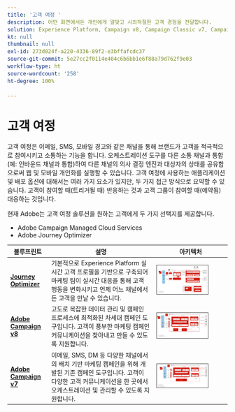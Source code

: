 ```yaml
---
title: '고객 여정 '
description: 어떤 화면에서든 개인에게 알맞고 시의적절한 고객 경험을 전달합니다.
solution: Experience Platform, Campaign v8, Campaign Classic v7, Campaign Standard, Journey Optimizer
kt: null
thumbnail: null
exl-id: 273d024f-a220-4336-89f2-e3bffafcdc37
source-git-commit: 5e27cc2f0114e404c6b6bb1e6f88a79d762f9e03
workflow-type: ht
source-wordcount: '258'
ht-degree: 100%

---
```


# 고객 여정

고객 여정은 이메일, SMS, 모바일 경고와 같은 채널을 통해 브랜드가 고객을 적극적으로 참여시키고 소통하는 기능을 합니다. 오케스트레이션 도구를 다른 소통 채널과 통합(예: 인바운드 채널과 통합)하여 다른 채널의 의사 결정 엔진과 대상자의 상태를 공유함으로써 웹 및 모바일 개인화를 실행할 수 있습니다. 고객 여정에 사용하는 애플리케이션 및 배포 옵션에 대해서는 여러 가지 요소가 있지만, 두 가지 접근 방식으로 요약할 수 있습니다. 고객이 참여할 때(트리거될 때) 반응하는 것과 고객 그룹이 참여할 때(예약됨) 대응하는 것입니다.

현재 Adobe는 고객 여정 솔루션을 원하는 고객에게 두 가지 선택지를 제공합니다.

<ul><li>Adobe Campaign Managed Cloud Services</li><li>Adobe Journey Optimizer</li></ul>

| 블루프린트 | 설명 | 아키텍처 |
|---|---|---|
| **[Journey Optimizer](journey-optimizer.md)** | 기본적으로 Experience Platform 실시간 고객 프로필을 기반으로 구축되어 마케팅 팀이 실시간 대응을 통해 고객 행동을 변화시키고 언제 어느 채널에서든 고객을 만날 수 있습니다. | <img src="assets/ajo-architecture.svg" alt="Journey Optimizer 블루프린트 참조 아키텍처" style="width:75%; border:1px solid #4a4a4a" /> |
| **[Adobe Campaign v8](campaign-v8.md)** | 고도로 복잡한 데이터 관리 및 캠페인 프로세스에 최적화된 차세대 캠페인 도구입니다. 고객이 풍부한 마케팅 캠페인 커뮤니케이션을 찾아내고 만들 수 있도록 지원합니다. | <img src="assets/campaign-v8-architecture.svg" alt="Campaign v8 블루프린트 참조 아키텍처" style="width:75%; border:1px solid #4a4a4a" /> |
| **[Adobe Campaign v7](campaign-v7.md)** | 이메일, SMS, DM 등 다양한 채널에서의 배치 기반 마케팅 캠페인을 위해 개발된 기존 캠페인 도구입니다. 고객이 다양한 고객 커뮤니케이션을 한 곳에서 오케스트레이션 및 관리할 수 있도록 지원합니다. | <img src="assets/campaign-v7-architecture.svg" alt="Campaign v7 블루프린트 참조 아키텍처" style="width:75%; border:1px solid #4a4a4a" /> |
